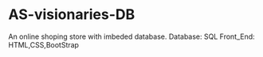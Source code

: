 # AS-visionaries-DB

An online shoping store with imbeded database.
Database: SQL
Front_End: HTML,CSS,BootStrap
